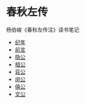 # 春秋左传
杨伯峻《春秋左传注》读书笔记

* [纪年](docs/纪年.md)
* [前言](docs/00-前言.md)
* [隐公](docs/01-隐公.md)
* [桓公](docs/02-桓公.md)
* [荘公](docs/03-荘公.md)
* [闵公](docs/04-闵公.md)
* [僖公](docs/05-僖公.md)
* [文公](docs/06-文公.md)

[周]: http://baike.baidu.com/subview/6573/5070499.htm
[鲁]: http://baike.baidu.com/view/112125.htm
[郑]: http://baike.baidu.com/subview/39956/5118052.htm
[宋]: http://baike.baidu.com/subview/169458/7879374.htm
[齐]: http://baike.baidu.com/subview/268562/8904016.htm
[晋]: http://baike.baidu.com/item/%E6%99%8B%E5%9B%BD/4862635
[楚]: http://baike.baidu.com/item/%E6%A5%9A%E5%9B%BD/950754
[秦]: http://baike.baidu.com/item/%E7%A7%A6%E5%9B%BD/2046221
[卫]: http://baike.baidu.com/subview/388889/6092585.htm
[陈]: http://baike.baidu.com/subview/169343/6888357.htm
[蔡]: http://baike.baidu.com/view/169347.htm
[曹]: http://baike.baidu.com/subview/169371/7379700.htm
[杞]: http://baike.baidu.com/view/85970.htm

